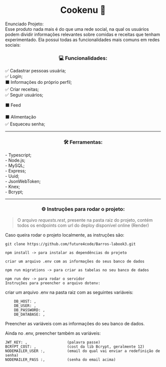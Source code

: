 <h1 align="center" >Cookenu 🍱</h1>

Enunciado Projeto:</br>
Esse produto nada mais é do que uma rede social, na qual os usuários podem dividir informações relevantes sobre comidas e receitas que tenham experimentado. Ela possui todas as funcionalidades mais comuns em redes sociais:

<h3 align="center" > 💻 Funcionalidades:</br></h3>
✅ Cadastrar pessoas usuária;</br>
✅ Login;</br>
⬛ Informações do próprio perfil;</br>
✅ Criar receitas;</br>
✅ Seguir usuários;</br>

⬛ Feed</br>

⬛ Alimentação</br>
✅ Esqueceu senha;</br>


---

<h3 align="center">🛠 Ferramentas:</h3>
- Typescript;</br>
- Node.js;</br>
- MySQL;</br>
- Express;</br>
- Uuid;</br>
- JsonWebToken;</br>
- Knex;</br>
- Bcrypt;</br>

---

<h3 align="center">⚙️ Instruções para rodar o projeto:</h3>

> O arquivo *requests.rest*, presente na pasta raiz do projeto, contém todos os endpoints com url do deploy disponível online (Render)

Caso queira rodar o projeto localmente, as instruções são:

```
git clone https://github.com/future4code/Barros-labook3.git

npm install -> para instalar as dependências do projeto

criar um arquivo .env com as informações do seus banco de dados

npm run migrations -> para criar as tabelas no seu banco de dados

npm run dev -> para rodar o servidor
Instruções para preencher o arquivo dotenv:
```

criar um arquivo .env na pasta raiz com as seguintes variáveis:

```
    DB_HOST: ,
    DB_USER: ,
    DB_PASSWORD: ,
    DB_DATABASE: ,
```

Preencher as variáveis com as informações do seu banco de dados.

Ainda no .env, preencher também as variáveis:


    JWT_KEY: ,                  (palavra passe)
    BCRYPT_COST: ,              (cost da lib Bcrypt, geralmente 12)
    NODEMAILER_USER :,          (email do qual vai enviar a redefinição de senha)
    NODEMAILER_PASS :,          (senha do email acima)

